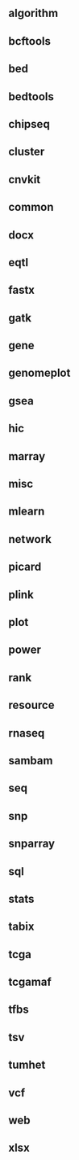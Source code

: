 ## algorithm
## bcftools
## bed
## bedtools
## chipseq
## cluster
## cnvkit
## common
## docx
## eqtl
## fastx
## gatk
## gene
## genomeplot
## gsea
## hic
## marray
## misc
## mlearn
## network
## picard
## plink
## plot
## power
## rank
## resource
## rnaseq
## sambam
## seq
## snp
## snparray
## sql
## stats
## tabix
## tcga
## tcgamaf
## tfbs
## tsv
## tumhet
## vcf
## web
## xlsx
